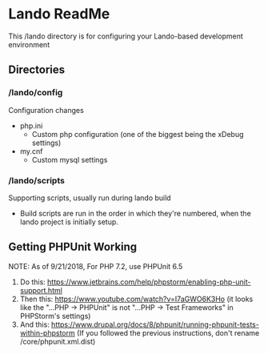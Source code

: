 Lando ReadMe
============
This /lando directory is for configuring your Lando-based development environment

Directories
-----------
### /lando/config
Configuration changes

  * php.ini	
    * Custom php configuration (one of the biggest being the xDebug settings)
  * my.cnf
    * Custom mysql settings

### /lando/scripts
Supporting scripts, usually run during lando build

  * Build scripts are run in the order in which they're numbered, when the lando project is initially setup.
  
  
Getting PHPUnit Working
-----------------------
NOTE: As of 9/21/2018, For PHP 7.2, use PHPUnit 6.5
1. Do this: https://www.jetbrains.com/help/phpstorm/enabling-php-unit-support.html
2. Then this: https://www.youtube.com/watch?v=I7aGWO6K3Ho
  (it looks like the "...PHP -> PHPUnit" is not "...PHP -> Test Frameworks" in PHPStorm's settings) 
3. And this: https://www.drupal.org/docs/8/phpunit/running-phpunit-tests-within-phpstorm (If you followed the previous instructions, don't rename /core/phpunit.xml.dist)